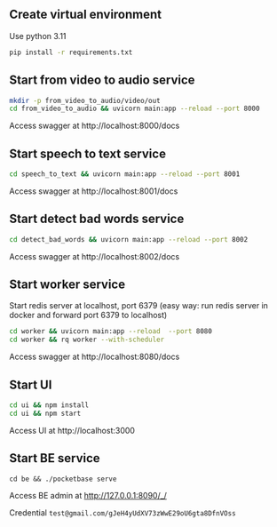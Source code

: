 
## Create virtual environment
Use python 3.11
```bash
pip install -r requirements.txt
```

## Start from video to audio service
```bash
mkdir -p from_video_to_audio/video/out
cd from_video_to_audio && uvicorn main:app --reload --port 8000
```
Access swagger at http://localhost:8000/docs

## Start speech to text service
```bash
cd speech_to_text && uvicorn main:app --reload --port 8001
```
Access swagger at http://localhost:8001/docs

## Start detect bad words service
```bash
cd detect_bad_words && uvicorn main:app --reload --port 8002
```
Access swagger at http://localhost:8002/docs

## Start worker service

Start redis server at localhost, port 6379 (easy way: run redis server in docker and forward port 6379 to localhost)
```bash
cd worker && uvicorn main:app --reload  --port 8080
cd worker && rq worker --with-scheduler
```
Access swagger at http://localhost:8080/docs

## Start UI
```bash
cd ui && npm install
cd ui && npm start
```
Access UI at http://localhost:3000


## Start BE service
`cd be && ./pocketbase serve`

Access BE admin at http://127.0.0.1:8090/_/

Credential `test@gmail.com/gJeH4yUdXV73zWwE29oU6gta8DfnVOss`
